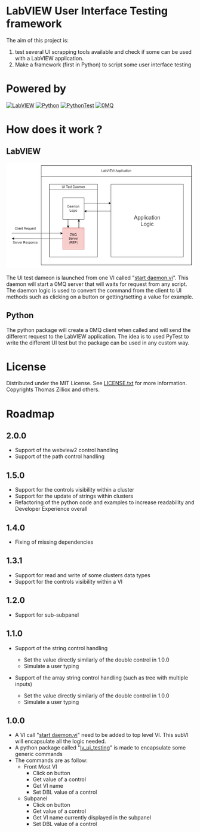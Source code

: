 # LabVIEW User Interface Testing framework

The aim of this project is:
1. test several UI scrapping tools available and check if some can be used with a LabVIEW application. 
2. Make a framework (first in Python) to script some user interface testing

# Powered by

[![LabVIEW][LabVIEW]][LabVIEW-url]
[![Python][Python]][Python-url]
[![PythonTest][PythonTest]][PythonTest-url]
[![0MQ][0MQ]][0MQ-url]

[LabVIEW]: https://img.shields.io/badge/labview-000000?style=for-the-badge&logo=labview&logoColor=white
[LabVIEW-url]: https://www.ni.com/fr/support/downloads/software-products/download.labview.html

[Python]:https://img.shields.io/badge/python-000000?style=for-the-badge&logo=python&logoColor=white
[Python-url]:https://www.python.org/

[PythonTest]:https://img.shields.io/badge/pytest-000000?style=for-the-badge&logo=pytest&logoColor=white
[PythonTest-url]:https://docs.pytest.org/

[0MQ]:https://img.shields.io/badge/Ømq-000000?style=for-the-badge&logo=0mq&logoColor=white
[0MQ-url]:https://zeromq.org/

# How does it work ?

## LabVIEW

![](./doc/lv-architecture.drawio.png)

The UI test dameon is launched from one VI called "[start daemon.vi](./src/lv/ui-testing/start%20daemon.vi)". This daemon will start a 0MQ server that will waits for request from any script. The daemon logic is used to convert the command from the client to UI methods such as clicking on a button or getting/setting a value for example. 

## Python

The python package will create a 0MQ client when called and will send the different request to the LabVIEW application. The idea is to used  PyTest to write the different UI test but the package can be used in any custom way.

# License

Distributed under the MIT License. See [LICENSE.txt](./LICENSE.txt) for more information. Copyrights Thomas Zilliox and others.

# Roadmap

## 2.0.0

* Support of the webview2 control handling
* Support of the path control handling

## 1.5.0
* Support for the controls visibility within a cluster
* Support for the update of strings within clusters
* Refactoring of the python code and examples to increase readability and Developer Experience overall

## 1.4.0
* Fixing of missing dependencies


## 1.3.1
* Support for read and write of some clusters data types
* Support for the controls visibility within a VI


## 1.2.0

* Support for sub-subpanel

## 1.1.0


* Support of the string control handling
    * Set the value directly similarly of the double control in 1.0.0
    * Simulate a user typing

* Support of the array string control handling (such as tree with multiple inputs)
    * Set the value directly similarly of the double control in 1.0.0
    * Simulate a user typing



## 1.0.0

* A VI call "[start daemon.vi](./src/lv/ui-testing/start%20daemon.vi)" need to be added to top level VI. This subVI will encapsulate all the logic needed.
* A python package called "[lv_ui_testing](./src/python/lv_ui_testing/)" is made to encapsulate some generic commands
* The commands are as follow:
    * Front Most VI
        * Click on button
        * Get value of a control
        * Get VI name
        * Set DBL value of a control
    * Subpanel
        * Click on button
        * Get value of a control
        * Get VI name currently displayed in the subpanel
        * Set DBL value of a control
